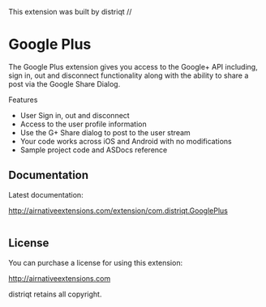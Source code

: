 

This extension was built by distriqt // 

# Google Plus

The Google Plus extension gives you access to the Google+ API including, sign in, out and disconnect functionality along with the ability to share a post via the Google Share Dialog.

Features

- User Sign in, out and disconnect
- Access to the user profile information
- Use the G+ Share dialog to post to the user stream
- Your code works across iOS and Android with no modifications
- Sample project code and ASDocs reference


## Documentation

Latest documentation:

http://airnativeextensions.com/extension/com.distriqt.GooglePlus

```actionscript
```


## License

You can purchase a license for using this extension:

http://airnativeextensions.com

distriqt retains all copyright.


